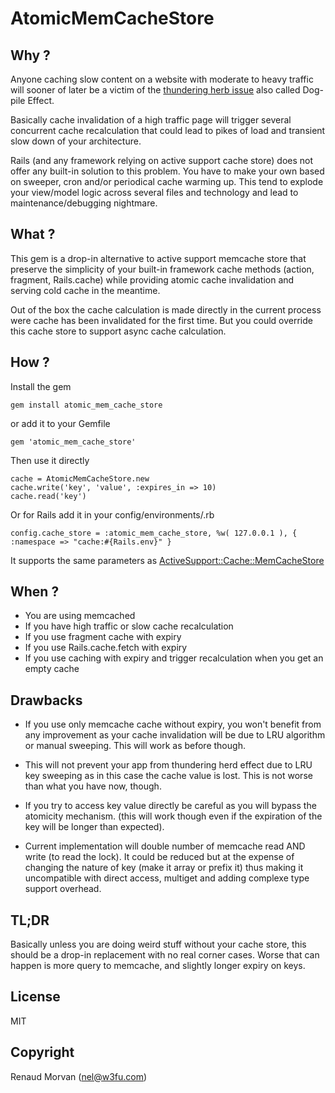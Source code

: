 # AtomicMemCacheStore

## Why ?

Anyone caching slow content on a website with moderate to heavy traffic will
sooner of later be a victim of the [thundering herb issue](http://en.wikipedia.org/wiki/Thundering_herd_problem) also called Dog-pile Effect.

Basically cache invalidation of a high traffic page will trigger several concurrent cache recalculation that could lead to pikes of load and transient slow down of your architecture.

Rails (and any framework relying on active support cache store) does not offer any built-in solution to this problem. You have to make your own based on sweeper, cron and/or periodical cache warming up. This tend to explode your view/model logic across several files and technology and lead to maintenance/debugging nightmare.

## What ?

This gem is a drop-in alternative to active support memcache store that preserve the simplicity of your built-in framework cache methods (action, fragment, Rails.cache) while providing atomic cache invalidation and serving cold cache in the meantime.

Out of the box the cache calculation is made directly in the current process were cache has been invalidated for the first time. But you could override this cache store to support async cache calculation.

## How ?

Install the gem

    gem install atomic_mem_cache_store
	
or add it to your Gemfile

	gem 'atomic_mem_cache_store'

Then use it directly

	cache = AtomicMemCacheStore.new
	cache.write('key', 'value', :expires_in => 10)
	cache.read('key')

Or for Rails add it in your config/environments/<env>.rb

	config.cache_store = :atomic_mem_cache_store, %w( 127.0.0.1 ), { :namespace => "cache:#{Rails.env}" }

It supports the same parameters as [ActiveSupport::Cache::MemCacheStore](http://apidock.com/rails/ActiveSupport/Cache/MemCacheStore)

## When ?

- You are using memcached
- If you have high traffic or slow cache recalculation
- If you use fragment cache with expiry
- If you use Rails.cache.fetch with expiry
- If you use caching with expiry and trigger recalculation when you get an empty cache

## Drawbacks

- If you use only memcache cache without expiry, you won't benefit from any improvement as your cache invalidation will be due to LRU algorithm or manual sweeping. This will work as before though.

- This will not prevent your app from thundering herd effect due to LRU key sweeping as in this case the cache value is lost. This is not worse than what you have now, though.

- If you try to access key value directly be careful as you will bypass the atomicity mechanism. (this will work though even if the expiration of the key will be longer than expected).

- Current implementation will double number of memcache read AND write (to read
  the lock). It could be reduced but at the expense of changing the nature of
  key (make it array or prefix it) thus making it uncompatible with direct access, multiget and adding
  complexe type support overhead.

## TL;DR

Basically unless you are doing weird stuff without your cache store, this should be a drop-in replacement with no real corner cases. Worse that can happen is more query to memcache, and slightly longer expiry on keys.

## License

MIT

## Copyright

Renaud Morvan (nel@w3fu.com)
